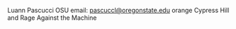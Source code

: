 Luann Pascucci
OSU email: pascuccl@oregonstate.edu
orange
Cypress Hill and Rage Against the Machine
